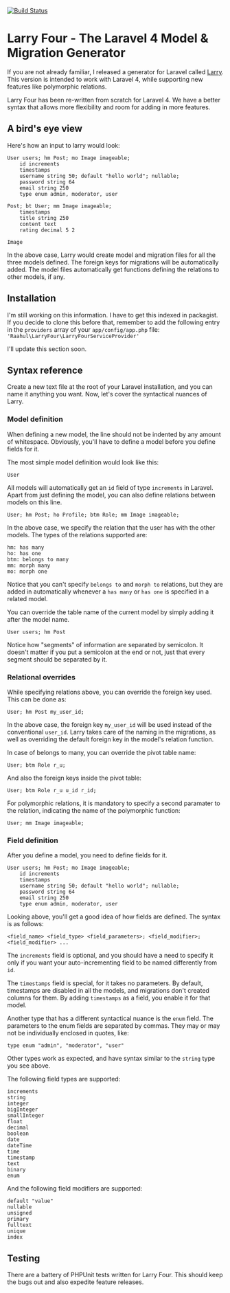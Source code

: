 [![Build Status](https://travis-ci.org/XCMer/larry-four-generator.png?branch=master)](https://travis-ci.org/XCMer/larry-four-generator)

# Larry Four - The Laravel 4 Model & Migration Generator

If you are not already familiar, I released a generator for Laravel called <a href="https://github.com/XCMer/larry-laravel-generator">Larry</a>. This version is intended to work with Laravel 4, while supporting new features like polymorphic relations.

Larry Four has been re-written from scratch for Laravel 4. We have a better syntax that allows more flexibility and room for adding in more features.

## A bird's eye view

Here's how an input to larry would look:

    User users; hm Post; mo Image imageable;
        id increments
        timestamps
        username string 50; default "hello world"; nullable;
        password string 64
        email string 250
        type enum admin, moderator, user

    Post; bt User; mm Image imageable;
        timestamps
        title string 250
        content text
        rating decimal 5 2

    Image

In the above case, Larry would create model and migration files for all the three models defined. The foreign keys for migrations will be automatically added. The model files automatically get functions defining the relations to other models, if any.


## Installation

I'm still working on this information. I have to get this indexed in packagist. If you decide to clone this before that, remember to add the following entry in the `providers` array of your `app/config/app.php` file: `'Raahul\LarryFour\LarryFourServiceProvider'`

I'll update this section soon.

## Syntax reference

Create a new text file at the root of your Laravel installation, and you can name it anything you want. Now, let's cover the syntactical nuances of Larry.

### Model definition

When defining a new model, the line should not be indented by any amount of whitespace. Obviously, you'll have to define a model before you define fields for it.

The most simple model definition would look like this:

    User

All models will automatically get an `id` field of type `increments` in Laravel. Apart from just defining the model, you can also define relations between models on this line.

    User; hm Post; ho Profile; btm Role; mm Image imageable;

In the above case, we specify the relation that the user has with the other models. The types of the relations supported are:

    hm: has many
    ho: has one
    btm: belongs to many
    mm: morph many
    mo: morph one

Notice that you can't specify `belongs to` and `morph to` relations, but they are added in automatically whenever a `has many` or `has one` is specified in a related model.

You can override the table name of the current model by simply adding it after the model name.

    User users; hm Post

Notice how "segments" of information are separated by semicolon. It doesn't matter if you put a semicolon at the end or not, just that every segment should be separated by it.

### Relational overrides

While specifying relations above, you can override the foreign key used. This can be done as:

    User; hm Post my_user_id;

In the above case, the foreign key `my_user_id` will be used instead of the conventional `user_id`. Larry takes care of the naming in the migrations, as well as overriding the default foreign key in the model's relation function.

In case of belongs to many, you can override the pivot table name:

    User; btm Role r_u;

And also the foreign keys inside the pivot table:

    User; btm Role r_u u_id r_id;

For polymorphic relations, it is mandatory to specify a second paramater to the relation, indicating the name of the polymorphic function:

    User; mm Image imageable;

### Field definition

After you define a model, you need to define fields for it.

    User users; hm Post; mo Image imageable;
        id increments
        timestamps
        username string 50; default "hello world"; nullable;
        password string 64
        email string 250
        type enum admin, moderator, user

Looking above, you'll get a good idea of how fields are defined. The syntax is as follows:

    <field_name> <field_type> <field_parameters>; <field_modifier>; <field_modifier> ...

The `increments` field is optional, and you should have a need to specify it only if you want your auto-incrementing field to be named differently from `id`.

The `timestamps` field is special, for it takes no parameters. By default, timestamps are disabled in all the models, and migrations don't created columns for them. By adding `timestamps` as a field, you enable it for that model.

Another type that has a different syntactical nuance is the `enum` field. The parameters to the enum fields are separated by commas. They may or may not be individually enclosed in quotes, like:

    type enum "admin", "moderator", "user"

Other types work as expected, and have syntax similar to the `string` type you see above.

The following field types are supported:

    increments
    string
    integer
    bigInteger
    smallInteger
    float
    decimal
    boolean
    date
    dateTime
    time
    timestamp
    text
    binary
    enum

And the following field modifiers are supported:

    default "value"
    nullable
    unsigned
    primary
    fulltext
    unique
    index


## Testing

There are a battery of PHPUnit tests written for Larry Four. This should keep the bugs out and also expedite feature releases.
